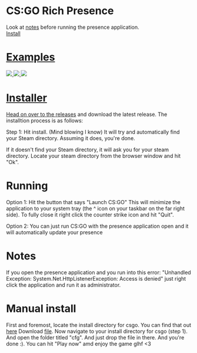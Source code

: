 # CS:GO Rich Presence
Look at <a href="#notes">notes</a> before running the presence application.
<br>
<a href ="#installer">Install</s>

# Examples
<img src = "https://komaru-naegi.is-my-waifu.com/rCpwd8v.png">
<img src = "https://komaru-naegi.is-my-waifu.com/vQYa3cq.png">
<img src = "https://komaru-naegi.is-my-waifu.com/R73Kr93.png">



# Installer
Head on over to the <a href="https://github.com/Lilwiggy/counter-strike-rpc/releases">releases</a> and download the latest release.
The installtion process is as follows:

Step 1:
Hit install. (Mind blowing I know) It will try and automatically find your Steam directory. Assuming it does, you're done.

If it doesn't find your Steam directory, it will ask you for your steam directory.
Locate your steam directory from the browser window and hit "Ok".

# Running

Option 1:
Hit the button that says "Launch CS:GO"
This will minimize the application to your system tray (the ^ icon on your taskbar on the far right side).
To fully close it right click the counter strike icon and hit "Quit".

Option 2:
You can just run CS:GO with the presence application open and it will automatically update your presence

# Notes
If you open the presence application and you run into this error:
"Unhandled Exception: System.Net.HttpListenerException: Access is denied"
just right click the application and run it as administrator.

# Manual install

First and foremost, locate the install directory for csgo. You can find that out <a href="https://imgur.com/a/ZggOpjm">here</a>
Download <a href="https://github.com/Lilwiggy/counter-strike-rpc/blob/master/gamestate_integration_discordpresence.cfg">file</a>.
Now navigate to your install directory for csgo (step 1). And open the folder titled "cfg". And just drop the file in there. And you're done :). You can hit "Play now" amd enjoy the game glhf <3
